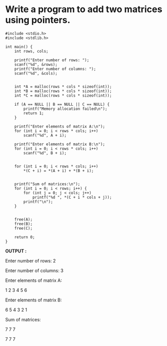 # Write a  program to add two matrices using pointers.

```
#include <stdio.h>
#include <stdlib.h>

int main() {
    int rows, cols;

    printf("Enter number of rows: ");
    scanf("%d", &rows);
    printf("Enter number of columns: ");
    scanf("%d", &cols);

    
    int *A = malloc(rows * cols * sizeof(int));
    int *B = malloc(rows * cols * sizeof(int));
    int *C = malloc(rows * cols * sizeof(int));

    if (A == NULL || B == NULL || C == NULL) {
        printf("Memory allocation failed\n");
        return 1;
    }

    printf("Enter elements of matrix A:\n");
    for (int i = 0; i < rows * cols; i++)
        scanf("%d", A + i);

    printf("Enter elements of matrix B:\n");
    for (int i = 0; i < rows * cols; i++)
        scanf("%d", B + i);

    
    for (int i = 0; i < rows * cols; i++)
        *(C + i) = *(A + i) + *(B + i);

    
    printf("Sum of matrices:\n");
    for (int i = 0; i < rows; i++) {
        for (int j = 0; j < cols; j++)
            printf("%d ", *(C + i * cols + j));
        printf("\n");
    }

    
    free(A);
    free(B);
    free(C);

    return 0;
}

```

__OUTPUT :__

Enter number of rows: 2

Enter number of columns: 3

Enter elements of matrix A:

1 2 3 4 5 6

Enter elements of matrix B:

6 5 4 3 2 1

Sum of matrices:

7 7 7

7 7 7
